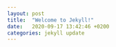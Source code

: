 ```yaml
---
layout: post
title:  "Welcome to Jekyll!"
date:   2020-09-17 13:42:46 +0200
categories: jekyll update
---
```

